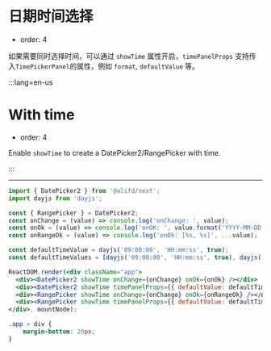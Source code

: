 # 日期时间选择

- order: 4

如果需要同时选择时间，可以通过 `showTime` 属性开启，`timePanelProps` 支持传入`TimePickerPanel`的属性，例如 `format`, `defaultValue` 等。

:::lang=en-us
# With time

- order: 4

Enable `showTime` to create a DatePicker2/RangePicker with time.

:::

---

````jsx
import { DatePicker2 } from '@alifd/next';
import dayjs from 'dayjs';

const { RangePicker } = DatePicker2;
const onChange = (value) => console.log('onChange: ', value);
const onOk = (value) => console.log('onOK: ', value.format('YYYY-MM-DD HH:mm:ss'));
const onRangeOk = (value) => console.log('onOk: [%s, %s]', ...value);

const defaultTimeValue = dayjs('09:00:00', 'HH:mm:ss', true);
const defaultTimeValues = [dayjs('09:00:00', 'HH:mm:ss', true), dayjs('23:59:59', 'HH:mm:ss', true)];

ReactDOM.render(<div className="app">
  <div><DatePicker2 showTime onChange={onChange} onOk={onOk} /></div>
  <div><DatePicker2 showTime timePanelProps={{ defaultValue: defaultTimeValue, secondStep: 10 }} onChange={onChange} onOk={onOk} /></div>
  <div><RangePicker showTime onChange={onChange} onOk={onRangeOk} /></div>
  <div><RangePicker showTime timePanelProps={{ defaultValue: defaultTimeValues, format: 'HH:mm', minuteStep: 15 }} onChange={onChange} onOk={onRangeOk} /></div>
</div>, mountNode);
````
```css
.app > div {
    margin-bottom: 20px;
}
```

